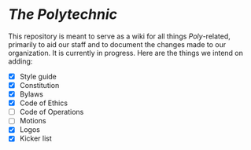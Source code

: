 # _The Polytechnic_

This repository is meant to serve as a wiki for all things _Poly_-related, primarily to aid our staff and to document the changes made to our organization. It is currently in progress. Here are the things we intend on adding: 
- [x] Style guide
- [x] Constitution
- [x] Bylaws 
- [x] Code of Ethics
- [ ] Code of Operations
- [ ] Motions
- [x] Logos
- [x] Kicker list
